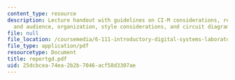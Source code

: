 ```yaml
---
content_type: resource
description: Lecture handout with guidelines on CI-M considerations, report style
  and audience, organization, style considerations, and circuit diagrams.
file: null
file_location: /coursemedia/6-111-introductory-digital-systems-laboratory-spring-2006/25dcbcea74ea2b2b7046acf58d3307ae_reportgd.pdf
file_type: application/pdf
resourcetype: Document
title: reportgd.pdf
uid: 25dcbcea-74ea-2b2b-7046-acf58d3307ae
---
```

